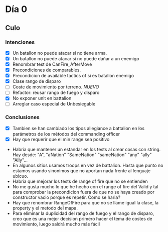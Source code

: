 ﻿# Día 0

## Culo

### Intenciones

- [X]  Un batallon no puede atacar si no tiene arma.
  - [X]  Un batallon no puede atacar si no puede dañar a un enemigo
- [X]  Renombrar test de CanFire_AfterMove
- [X]  Precondiciones de comparables.
- [X]  Precondicion de available tactics of si es batallon enemigo
- [X]  Clase rango de disparo
- [ ]  Coste de movimiento por terreno. *NUEVO*
  - [ ]  Refactor: reusar rango de fuego y disparo
- [X]  No exponer unit en battalion
- [ ]  Arreglar caso especial de Unbesiegable

### Conclusiones

- [X]  Tambien se han cambiado los tipos allegiance a battalion en los parámetros de los métodos del commanding officer
- [X]  Hay que requerir que el min range sea positivo
- Habria que mantener un estandar en los tests al crear cosas con string. Hay desde: "A", "aNation" "SameNation" "sameNation" "any" "ally" "Ally"...
- En algunos sitios usamos troops en vez de battalion. Hasta que punto no estamos usando sinonimos que no aportan nada frente al lenguaje ubicuo.
- Habria que mejorar los tests de range of fire que no se entienden
- No me gusta mucho lo que he hecho con el range of fire del Valid y tal para comprobar la precondicion fuera de que no se haya creado por constructor vacio porque es repetir. Como se haria?
- Hay que renombrar RangeOfFire para que no se llame igual la clase, la property y el metodo del mapa.
- Para eliminar la duplicidad del rango de fuego y el rango de disparo, creo que es una mejor decision primero hacer el tema de costes de movimiento, luego saldrá mucho más fácil
